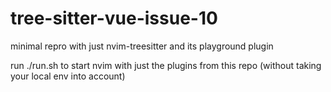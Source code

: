 # tree-sitter-vue-issue-10
minimal repro with just nvim-treesitter and its playground plugin

run ./run.sh to start nvim with just the plugins from this repo (without taking your local env into account)
